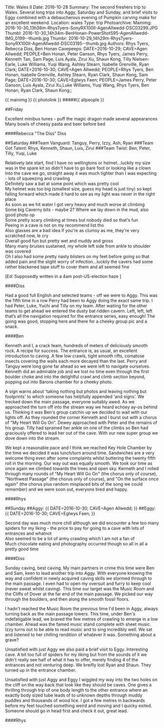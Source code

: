 Title: Wales II
Date: 2016-10-28
Summary: The second freshers trip to Wales. Several long trips into Aggy, Saturday and Sunday, and brief visits to Eggy combined with a debaucherous evening of Pumpkin carving make for an excellent weekend.
Location: wales
Type: trip
Photoarchive:
Mainimg: 2016-10-30_13h36m-RhysTyers-SonyRX100II-AgenAllwedd-DSC03299.JPG
Thumbl: 2016-10-30_14h34m-BenHonan-PowerShotS95-AgenAllwedd-IMG_0199--thumb.jpg
Thumbr: 2016-10-29_14h29m-RhysTyers-SonyRX100II-AgenAllwedd-DSC03195--thumb.jpg
Authors: Rhys Tyers, Rebecca Diss, Ben Honan
Cavepeeps: DATE=2016-10-29; CAVE=Agen Allwedd; PEOPLE=Ben Honan, Peter Ganson, Rhys Tyers, James Perry, Kenneth Tan, Sam Page, Luis Ayala, Zirui Xu, Shaun Kong, Tilly Nielsen-Earle, Luke Williams, Yuqi Wang, Ashley Stearn, Isabelle Grenville, Ryan Clark;
           DATE=2016-10-30; CAVE=Agen Allwedd; PEOPLE=Rhys Tyers, Ben Honan, Isabelle Grenville, Ashley Stearn, Ryan Clark, Shaun Kong, Sam Page;
           DATE=2016-10-30; CAVE=Eglwys Faen; PEOPLE=James Perry, Peter Ganson, Luis Ayala, Zirui Xu,Luke Williams, Yuqi Wang, Rhys Tyers, Ben Honan, Ryan Clark, Shaun Kong;;

{{ mainimg }}
{{ photolink }}
#####{{ allpeople }}

##Friday

Excellent minibus tunes - puff the magic dragon made several appearances  
Many bowls of cheesy pasta and beer before bed

####Rebecca "The Diss" Diss

##Saturday
###Team Vanguard: Tanguy, Perry, Izzy, Ash, Ryan
###Team Got Talent: Rhys, Kenneth, Shaun, Luis, Zirui
###Team Twist: Ben, Peter, Tilly, Yuqi, Luke

Relatively late start, find I have no wellingtons or helmet...luckily my size was in the spare kit so didn't have to go bare foot or looking like a clown  
Into the cave we go, straight away it was much tighter than I was expecting - lots of squeezing and crawling  
Definitely saw a bat at some point which was pretty cool  
My helmet was too big (smallest size, guess my head is just tiny) so kept falling forward which made it hard to see as my light was never in the right place  
As soon as we hit water I got very heavy and much worse at climbing  
Some big Caverny bits - maybe 2? Where we lay down in the mud, also good photo op  
Some pretty scary climbing at times but nobody died so that's fun  
Peeing in a cave is not on my recommend list tho  
Also glasses are a bad idea if you're as clumsy as me, they're very scratched now, le cry  
Overall good fun but pretty wet and muddy and gross  
Many many bruises sustained, my whole left side from ankle to shoulder was covered  
Oh I also had some pretty nasty blisters on my feet before going so that added pain and the slight worry of infection...luckily the cavers had some rather blackened tape stuff to cover them and all seemed fine  

[Ed: Supposedly written in a 4am post-US-election haze ]

####Diss

Had a good full English and selected teams - off we were to Aggy. This was the fifth time in a row Perry had been to Aggy doing the exact same trip. I had Peter, Luke, Yuchi and Tilly on my team. After waiting for the other teams to get ahead we entered the dusty bat ridden cavern. Left, left, left that’s all the navigation required for the entrance series, easy enough! The going was good, stopping here and there for a cheeky group pic and a snack.

####Ben

Kenneth and I, a crack team, hundreds of meters of deliciously smooth rock. A recipe for success. The entrance is, as usual, an excellent introduction to caving. A few low crawls, tight smooth rifts, comatose insects covering the walls each more decayed than the last. Perry and Tanguy were long gone far ahead so we were left to navigate ourselves. Kenneth did an admirable job and we lost no time even through the first boulder choke and into the delightful crawl and climb section beyond, popping out into Barons chamber for a cheeky photo.

A sign warns about 'taking nothing but photos and leaving nothing but footprints' to which someone has helpfully appended 'and signs'. We trecked down the main passage, everyone suitably awed. As we approached the turn off into the stream way we heard echoey ay-os behind us. Thinking it was Ben's group catchin up we decided to wait with our lights off. As they rounded the corner Kenneth and I burst out with a chorus of "My Heart Will Go On". Dewey approached with Peter and the remains of his group. Tilly had sprained her ankle on one of the climbs so Ben had graciously offered to lead her out of the cave. With our new super group we dove down into the stream.

We kept a reasonable pace and I think we reached Key Hole Chamber by the time we decided it was lunch/turn around time. Sandwiches are a very welcome thing even after some complaints whilst buttering the twenty fifth roll in the morning. Our way out was equally smooth. We took our time as once again we climbed towards the trees and open sky. Kenneth and I rolled through many rounds of "My Heart Will Go On" (the chorus only of course), "Northwest Passage" (the chorus only of course), and "On the surface once again" (the chorus plus random misplaced bits of the song we could remember) and we were soon out, everyone tired and happy.

####Rhys

##Sunday
##Aggy: {{ DATE=2016-10-30; CAVE=Agen Allwedd; }}
##Eggy: {{ DATE=2016-10-30; CAVE=Eglwys Faen; }}

Second day was much more chill although we did encounter a few too many spiders for my liking - the price to pay for going to a cave with lots of entrances and whatnot  
Also seemed to be a lot of army crawling which I am not a fan of  
Much chocolate eating and photography occurred though so all in all a pretty good time

####Diss

Sunday caving, best caving. My main partners in crime this time were Ben and Sam, keen to lead another trip into Aggy. With everyone knowing the way and confident in newly acquired caving skills we stormed through to the main passage. I even had to open my oversuit and furry to keep cool (never sweat whilst caving). This time our target was the Music Room and the Cliffs of Dover at the far end of the main passage. We picked our way through the boulders, and then along the smooth fossil floors.

I hadn't reached the Music Room the previous time I'd been in Aggy, always turning back as the main passage lowers. This time, under Ben's indefatigable lead, we braved the few metres of crawling to emerge in a low chamber. Ahead was the famed music stand complete with sheet music. Izzy turns out to be able to read music and to sing incredibly well. We sat and listened to her chilling rendition of whatever it was. Something about a grave?

Unsatisfied with just Aggy we also paid a brief visit to Eggy. Interesting cave. A bit too full of spiders for my liking but from the sounds of it we didn't really see half of what it has to offer, merely finding 4 of the entrances and not venturing deep. We breifly lost Ryan and Shaun. They turned up in the entrance chamber.

Unsatisfied with just Aggy and Eggy I wiggled my way into the two holes on the cliff on the way back that look like they should be caves. One gives a thrilling through trip of one body length to the other entrance where an exactly body sized tube leads of to unknown depths through muddy puddles and thousands of wood lice. I got a few metres in backwards before my feet touched something weird and moving and I quicky exited. Someone should go in head first and check it out, great lead.

####Rhys
